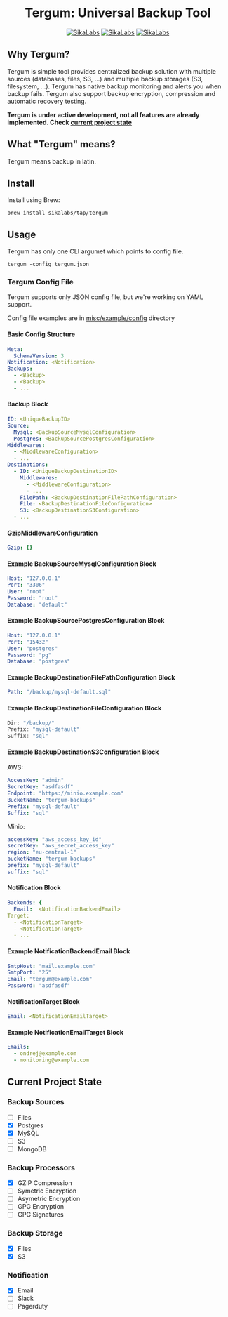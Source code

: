 <p align="center">
  <h1 align="center">Tergum: Universal Backup Tool</h1>
  <p align="center">
    <a href="https://opensource.sikalabs.com"><img alt="SikaLabs" src="https://img.shields.io/badge/OPENSOURCE BY-SIKALABS-131480?style=for-the-badge"></a>
    <a href="https://sikalabs.com"><img alt="SikaLabs" src="https://img.shields.io/badge/-sikalabs.com-gray?style=for-the-badge"></a>
    <a href="mailto://opensource@sikalabs.com"><img alt="SikaLabs" src="https://img.shields.io/badge/-opensource@sikalabs.com-gray?style=for-the-badge"></a>
  </p>
</p>

## Why Tergum?

Tergum is simple tool provides centralized backup solution with multiple sources (databases, files, S3, ...) and multiple backup storages (S3, filesystem, ...). Tergum has native backup monitoring and alerts you when backup fails. Tergum also support backup encryption, compression and automatic recovery testing.

__Tergum is under active development, not all features are already implemented. Check [current project state](#current-project-state)__

## What "Tergum" means?

Tergum means backup in latin.

## Install

Install using Brew:

```
brew install sikalabs/tap/tergum
```

## Usage

Tergum has only one CLI argumet which points to config file.

```
tergum -config tergum.json
```

### Tergum Config File

Tergum supports only JSON config file, but we're working on YAML support.

Config file examples are in [misc/example/config](./misc/example/config) directory

#### Basic Config Structure

```yaml
Meta:
  SchemaVersion: 3
Notification: <Notification>
Backups:
  - <Backup>
  - <Backup>
  - ...
```

#### Backup Block

```yaml
ID: <UniqueBackupID>
Source:
  Mysql: <BackupSourceMysqlConfiguration>
  Postgres: <BackupSourcePostgresConfiguration>
Middlewares:
  - <MiddlewareConfiguration>
  - ...
Destinations:
  - ID: <UniqueBackupDestinationID>
    Middlewares:
      - <MiddlewareConfiguration>
      - ...
    FilePath: <BackupDestinationFilePathConfiguration>
    File: <BackupDestinationFileConfiguration>
    S3: <BackupDestinationS3Configuration>
  - ...
```

#### GzipMiddlewareConfiguration

```yaml
Gzip: {}
```

#### Example BackupSourceMysqlConfiguration Block

```yaml
Host: "127.0.0.1"
Port: "3306"
User: "root"
Password: "root"
Database: "default"
```

#### Example BackupSourcePostgresConfiguration Block

```yaml
Host: "127.0.0.1"
Port: "15432"
User: "postgres"
Password: "pg"
Database: "postgres"
```

#### Example BackupDestinationFilePathConfiguration Block

```yaml
Path: "/backup/mysql-default.sql"
```

#### Example BackupDestinationFileConfiguration Block

```jsx
Dir: "/backup/"
Prefix: "mysql-default"
Suffix: "sql"
```

#### Example BackupDestinationS3Configuration Block

AWS:

```yaml
AccessKey: "admin"
SecretKey: "asdfasdf"
Endpoint: "https://minio.example.com"
BucketName: "tergum-backups"
Prefix: "mysql-default"
Suffix: "sql"
```

Minio:

```yaml
accessKey: "aws_access_key_id"
secretKey: "aws_secret_access_key"
region: "eu-central-1"
bucketName: "tergum-backups"
prefix: "mysql-default"
suffix: "sql"
```

#### Notification Block

```yaml
Backends: {
  Email:  <NotificationBackendEmail>
Target:
  - <NotificationTarget>
  - <NotificationTarget>
  - ...
```

#### Example NotificationBackendEmail Block

```yaml
SmtpHost: "mail.example.com"
SmtpPort: "25"
Email: "tergum@example.com"
Password: "asdfasdf"
```

#### NotificationTarget Block

```yaml
Email: <NotificationEmailTarget>
```

#### Example NotificationEmailTarget Block

```yaml
Emails:
  - ondrej@example.com
  - monitoring@example.com
```

## Current Project State

### Backup Sources

- [ ] Files
- [x] Postgres
- [x] MySQL
- [ ] S3
- [ ] MongoDB

### Backup Processors

- [x] GZIP Compression
- [ ] Symetric Encryption
- [ ] Asymetric Encryption
- [ ] GPG Encryption
- [ ] GPG Signatures

### Backup Storage

- [x] Files
- [x] S3

### Notification

- [x] Email
- [ ] Slack
- [ ] Pagerduty
